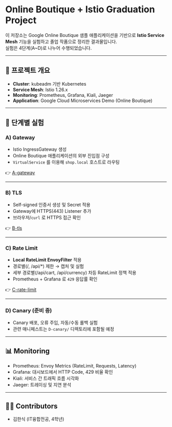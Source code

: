 # Online Boutique + Istio Graduation Project

이 저장소는 Google Online Boutique 샘플 애플리케이션을 기반으로 **Istio Service Mesh** 기능을 실험하고 졸업 작품으로 정리한 결과물입니다.  
실험은 4단계(A~D)로 나누어 수행되었습니다.

---

## 📌 프로젝트 개요
- **Cluster**: kubeadm 기반 Kubernetes
- **Service Mesh**: Istio 1.26.x
- **Monitoring**: Prometheus, Grafana, Kiali, Jaeger
- **Application**: Google Cloud Microservices Demo (Online Boutique)

---

## 📂 단계별 실험
### A) Gateway
- Istio IngressGateway 생성
- Online Boutique 애플리케이션의 외부 진입점 구성
- `VirtualService` 를 이용해 `shop.local` 호스트로 라우팅

👉 [A-gateway](./A-gateway)

---

### B) TLS
- Self-signed 인증서 생성 및 Secret 적용
- Gateway에 HTTPS(443) Listener 추가
- 브라우저/`curl` 로 HTTPS 접근 확인

👉 [B-tls](./B-tls)

---

### C) Rate Limit
- **Local RateLimit EnvoyFilter** 적용
- 경로별(/, /api/*) 제한 → 캡처 및 실험
- 세부 경로별(/api/cart, /api/currency) 차등 RateLimit 정책 적용
- Prometheus + Grafana 로 `429` 응답률 확인

👉 [C-rate-limit](./C-rate-limit)

---

### D) Canary (준비 중)
- Canary 배포, 오류 주입, 자동/수동 롤백 실험
- 관련 매니페스트는 `D-canary/` 디렉토리에 포함될 예정

---

## 📊 Monitoring
- Prometheus: Envoy Metrics (RateLimit, Requests, Latency)
- Grafana: 대시보드에서 HTTP Code, 429 비율 확인
- Kiali: 서비스 간 트래픽 흐름 시각화
- Jaeger: 트레이싱 및 지연 분석

---

## 👨‍💻 Contributors
- 김한식 (IT융합전공, 4학년)



